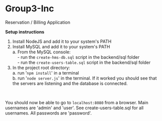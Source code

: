 # Group3-Inc
Reservation / Billing Application

**Setup instructions**<br />

1. Install NodeJS and add it to your system's PATH<br />
2. Install MySQL and add it to your system's PATH<br />
    a. From the MySQL console:<br />
        &nbsp;&nbsp;&nbsp; - run the `create-hms-db.sql` script in the backend/sql folder<br />
        &nbsp;&nbsp;&nbsp; - run the `create-users-table.sql` script in the backend/sql folder<br />
3. In the project root directory:<br />
    a. run '`npm install`' in a terminal<br />
    b. run '`node server.js`' in the terminal. If it worked you should see that the servers
    are listening and the database is connected.<br />
<br />

You should now be able to go to `localhost:8080` from a browser. Main usernames are 'admin' and 'user'. See create-users-table.sql for all usernames. All passwords are 'password'. 

